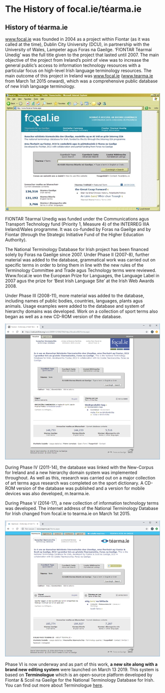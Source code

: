 # The History of focal.ie/téarma.ie

## History of téarma.ie

www.focal.ie was founded in 2004 as a project within Fiontar (as it was called at the time), Dublin City University (DCU), in partnership with the University of Wales, Lampeter agus Foras na Gaeilge. ‘FIONTAR Téarmaí Unedig’ was the full title given to the project that lasted until 2007. The main objective of the project from Ireland’s point of view was to increase the general public’s access to information technology resources with a particular focus on high-level Irish language terminology resources. The main outcome of this project in Ireland was www.focal.ie (www.tearma.ie from March 1st 2015 onward), which was a comprehensive public database of new Irish language terminology.

![focal.ie V1](focalV1.jpg)

FIONTAR Téarmaí Unedig was funded under the Communications agus Transport Technology fund (Priority 1, Measure 4) of the INTERREG IIIA Ireland/Wales programme. It was co-funded by Foras na Gaeilge and by Fiontar (through the Strategic Initiative Fund of the Higher Education Authority). 

The National Terminology Database for Irish project has been financed solely by Foras na Gaeilge since 2007. Under Phase II (2007-8), further material was added to the database, grammatical work was carried out on specific terms in order to bring them in line with the new rules of the Terminology Committee and Trade agus Technology terms were reviewed. Www.focal.ie won the European Prize for Languages, the Language Label in 2007 agus the prize for ‘Best Irish Language Site’ at the Irish Web Awards 2008.

Under Phase III (2008-11), more material was added to the database, including names of public bodies, countries, languages, plants agus animals. Usage examples were added to the database and system of hierarchy domains was developed. Work on a collection of sport terms also began as well as a new CD-ROM version of the database.

![focal.ie V2](focalV2.jpg)

During Phase IV (2011-14), the database was linked with the New-Corpus for Ireland and a new hierarchy domain system was implemented throughout. As well as this, research was carried out on a major collection of art terms agus research was completed on the sport dictionary. A CD-ROM version of the database was published and a version for mobile devices was also developed, m.tearma.ie.

During Phase V (2014-17), a new collection of information technology terms was developed. The internet address of the National Terminology Database for Irish changed from focal.ie to tearma.ie on March 1st 2015.

![téarma.ie V3](tearmaV3.jpg)

Phase VI is now underway and as part of this work, **a new site along with a brand new editing system** were launched on March 13 2019. This system is based on **Terminologue** which is an open-source platform developed by Fiontar & Scoil na Gaeilge for the National Terminology Database for Irish. You can find out more about Terminologue [here](http://www.terminologue.org/).
